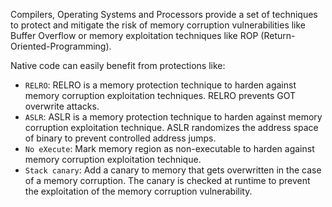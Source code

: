 Compilers, Operating Systems and Processors provide a set of techniques to protect and mitigate the risk of memory
corruption vulnerabilities like Buffer Overflow or memory exploitation techniques like ROP (Return-Oriented-Programming).

Native code can easily benefit from protections like:

* `RELRO`: RELRO is a memory protection technique to harden against memory corruption exploitation techniques. RELRO
  prevents GOT overwrite attacks.
* `ASLR`: ASLR is a memory protection technique to harden against memory corruption exploitation technique. ASLR
  randomizes the address space of binary to prevent controlled address jumps.
* `No eXecute`: Mark memory region as non-executable to harden against memory corruption exploitation technique.
* `Stack canary`: Add a canary to memory that gets overwritten in the case of a memory corruption. The canary is checked
  at runtime to prevent the exploitation of the memory corruption vulnerability.